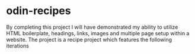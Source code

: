 # odin-recipes
By completing this project I will have demonstrated my ability to utilize HTML boilerplate, headings, links, images and multiple page setup within a website.
The project is a recipe project which features the following iterations

